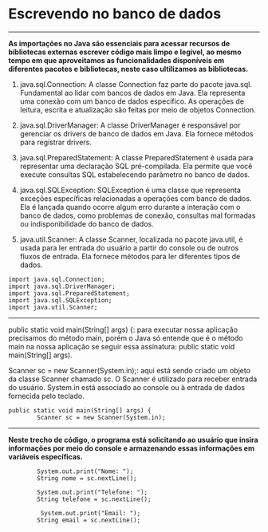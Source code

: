 # Escrevendo no banco de dados 
---
__As importações no Java são essenciais para acessar recursos de bibliotecas externas escrever código mais limpo e legível, ao mesmo tempo em que aproveitamos as funcionalidades disponíveis em diferentes pacotes e bibliotecas, neste caso ultilizamos as bibliotecas.__

1. java.sql.Connection:
A classe Connection faz parte do pacote java.sql. Fundamental ao lidar com bancos de dados em Java. Ela representa uma conexão com um banco de dados específico. As operações de leitura, escrita e atualização são feitas por meio de objetos Connection.

2. java.sql.DriverManager:
A classe DriverManager é responsável por gerenciar os drivers de banco de dados em Java. Ela fornece métodos para registrar drivers.

3. java.sql.PreparedStatement:
A classe PreparedStatement é usada para representar uma declaração SQL pré-compilada. Ela permite que você execute consultas SQL estabelecendo parâmetro no banco de dados.

4. java.sql.SQLException:
SQLException é uma classe que representa exceções específicas relacionadas a operações com banco de dados. Ela é lançada quando ocorre algum erro durante a interação com o banco de dados, como problemas de conexão, consultas mal formadas ou indisponibilidade do banco de dados.

5. java.util.Scanner:
A classe Scanner, localizada no pacote java.util, é usada para ler entrada do usuário a partir do console ou de outros fluxos de entrada. Ela fornece métodos para ler diferentes tipos de dados.
```
import java.sql.Connection;  
import java.sql.DriverManager;
import java.sql.PreparedStatement;
import java.sql.SQLException;
import java.util.Scanner;

```
----
public static void main(String[] args) {: para executar nossa aplicação precisamos do método main, porém o Java só entende que é o método main na nossa aplicação se seguir essa assinatura: public static void main(String[] args).

Scanner sc = new Scanner(System.in);: aqui está sendo criado um objeto da classe Scanner chamado sc. O Scanner é utilizado para receber entrada do usuário. System.in está associado ao console ou à entrada de dados fornecida pelo teclado.

```
public static void main(String[] args) {
        Scanner sc = new Scanner(System.in);
```
---

__Neste trecho de código, o programa está solicitando ao usuário que insira informações por meio do console e armazenando essas informações em variáveis específicas.__

```
        System.out.print("Nome: ");
        String nome = sc.nextLine();

        System.out.print("Telefone: ");
        String telefone = sc.nextLine();

         System.out.print("Email: ");
        String email = sc.nextLine();
```


